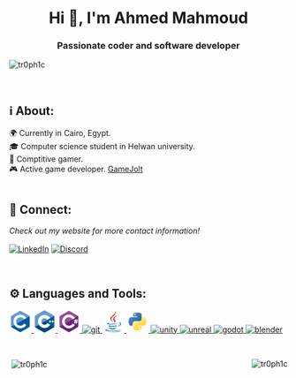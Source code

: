 <h1 align="center">Hi 👋, I'm Ahmed Mahmoud</h1>
<h3 align="center">Passionate coder and software developer</h3>
<p align="left"> <img src="https://komarev.com/ghpvc/?username=tr0ph1c&label=Views&color=0e75b6&style=flat" alt="tr0ph1c" /> </p>
<br>

## ℹ About:
<p align="left">
🌍 Currently in Cairo, Egypt.<br>
🎓 Computer science student in Helwan university.<br>
🎯 Comptitive gamer.<br>
🎮 Active game developer. <a href="https://gamejolt.com/@DatDude767/games" target="_blank">GameJolt</a> <!-- <a href="https://datdude767.itch.io/">Itch.io</a> --> <br>
<br>

## 🔗 Connect:
_Check out my website for more contact information!_ <br>
<p align="left">
<a href="https://www.linkedin.com/in/ahmed-mahmoud-13aa50220/" target="_blank"><img align="center" src="https://cdn1.iconfinder.com/data/icons/logotypes/32/circle-linkedin-512.png" alt="LinkedIn" height="40" width="40" /></a>
<a href="https://discordapp.com/users/304879934630002688" target="_blank"><img align="center" src="https://uxwing.com/wp-content/themes/uxwing/download/brands-and-social-media/discord-round-color-icon.png" alt="Discord" height="40" width="40" /></a>
</p>
<br>

## ⚙ Languages and Tools:
<p align="left"> <a href="https://www.cprogramming.com/" target="_blank" rel="noreferrer"> <img src="https://raw.githubusercontent.com/devicons/devicon/master/icons/c/c-original.svg" alt="c" width="40" height="40"/> </a> <a href="https://www.w3schools.com/cpp/" target="_blank" rel="noreferrer"> <img src="https://raw.githubusercontent.com/devicons/devicon/master/icons/cplusplus/cplusplus-original.svg" alt="cplusplus" width="40" height="40"/> </a> <a href="https://www.w3schools.com/cs/" target="_blank" rel="noreferrer"> <img src="https://raw.githubusercontent.com/devicons/devicon/master/icons/csharp/csharp-original.svg" alt="csharp" width="40" height="40"/> </a> <a href="https://git-scm.com/" target="_blank" rel="noreferrer"> <img src="https://www.vectorlogo.zone/logos/git-scm/git-scm-icon.svg" alt="git" width="40" height="40"/> </a> <a href="https://www.java.com" target="_blank" rel="noreferrer"> <img src="https://raw.githubusercontent.com/devicons/devicon/master/icons/java/java-original.svg" alt="java" width="40" height="40"/> </a> <a href="https://www.python.org" target="_blank" rel="noreferrer"> <img src="https://raw.githubusercontent.com/devicons/devicon/master/icons/python/python-original.svg" alt="python" width="40" height="40"/> </a> <a href="https://unity.com/" target="_blank" rel="noreferrer"> <img src="https://encrypted-tbn0.gstatic.com/images?q=tbn:ANd9GcTnP7rhA533uFOszMZikW5jnZXAtG72GxFIfyjcYi4siQ&s" alt="unity" width="40" height="40"/> </a> <a href="https://unrealengine.com/" target="_blank" rel="noreferrer"> <img src="https://avatars.githubusercontent.com/u/33605258?s=200&v=4" alt="unreal" width="40" height="40"/> </a>
<a href="https://godotengine.org/" target="_blank" rel="noreferrer"> <img src="https://upload.wikimedia.org/wikipedia/commons/6/6a/Godot_icon.svg" alt="godot" width="40" height="40"/> </a>  
<a href="https://www.blender.org/" target="_blank" rel="noreferrer"> <img src="https://download.blender.org/branding/community/blender_community_badge_white.svg" alt="blender" width="40" height="40"/> </a> </p>
<br>

<p align="left">&nbsp;<img align="center" src="https://github-readme-stats.vercel.app/api?username=tr0ph1c&show_icons=true&theme=dark&locale=en" alt="tr0ph1c" /> <img align="right" src="https://github-readme-stats.vercel.app/api/top-langs?username=tr0ph1c&show_icons=true&theme=dark&locale=en&layout=compact" alt="tr0ph1c" /></p>
